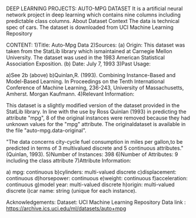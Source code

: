 DEEP LEARNING PROJECTS:
AUTO-MPG DATASET
It is a artificial neural network project in deep learning which contains nine columns including predictable class columns.
About Dataset
Context
The data is technical spec of cars. The dataset is downloaded from UCI Machine Learning Repository

CONTENT:
1)Title: Auto-Mpg Data
2)Sources:
(a) Origin: This dataset was taken from the StatLib library which ismaintained at Carnegie Mellon University. The dataset was used in the 1983 American Statistical Association Exposition.
(b) Date: July 7, 1993
3)Past Usage:

a)See 2b (above)
b)Quinlan,R. (1993). Combining Instance-Based and Model-Based Learning.
In Proceedings on the Tenth International Conference of Machine
Learning, 236-243, University of Massachusetts, Amherst. Morgan
Kaufmann.
4)Relevant Information:

This dataset is a slightly modified version of the dataset provided in the StatLib library. In line with the use by Ross Quinlan (1993) in predicting the attribute "mpg", 8 of the original instances were removed
because they had unknown values for the "mpg" attribute. The originaldataset is available in the file "auto-mpg.data-original".

"The data concerns city-cycle fuel consumption in miles per gallon,to be predicted in terms of 3 multivalued discrete and 5 continuous attributes." (Quinlan, 1993).
5)Number of Instances: 398
6)Number of Attributes: 9 including the class attribute
7)Attribute Information:

a) mpg: continuous
b)cylinders: multi-valued discrete
c)displacement: continuous
d)horsepower: continuous
e)weight: continuous
f)acceleration: continuous
g)model year: multi-valued discrete
h)origin: multi-valued discrete
i)car name: string (unique for each instance).

Acknowledgements:
Dataset: UCI Machine Learning Repository
Data link : https://archive.ics.uci.edu/ml/datasets/auto+mpg



